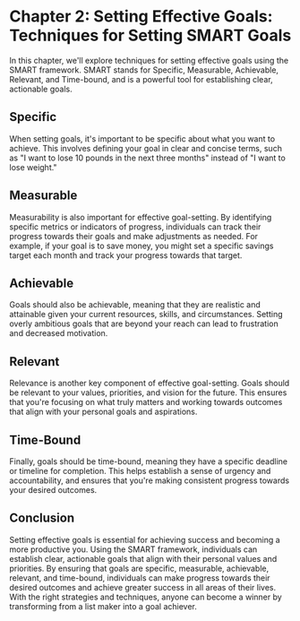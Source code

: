 Chapter 2: Setting Effective Goals: Techniques for Setting SMART Goals
======================================================================

In this chapter, we'll explore techniques for setting effective goals using the SMART framework. SMART stands for Specific, Measurable, Achievable, Relevant, and Time-bound, and is a powerful tool for establishing clear, actionable goals.

Specific
--------

When setting goals, it's important to be specific about what you want to achieve. This involves defining your goal in clear and concise terms, such as "I want to lose 10 pounds in the next three months" instead of "I want to lose weight."

Measurable
----------

Measurability is also important for effective goal-setting. By identifying specific metrics or indicators of progress, individuals can track their progress towards their goals and make adjustments as needed. For example, if your goal is to save money, you might set a specific savings target each month and track your progress towards that target.

Achievable
----------

Goals should also be achievable, meaning that they are realistic and attainable given your current resources, skills, and circumstances. Setting overly ambitious goals that are beyond your reach can lead to frustration and decreased motivation.

Relevant
--------

Relevance is another key component of effective goal-setting. Goals should be relevant to your values, priorities, and vision for the future. This ensures that you're focusing on what truly matters and working towards outcomes that align with your personal goals and aspirations.

Time-Bound
----------

Finally, goals should be time-bound, meaning they have a specific deadline or timeline for completion. This helps establish a sense of urgency and accountability, and ensures that you're making consistent progress towards your desired outcomes.

Conclusion
----------

Setting effective goals is essential for achieving success and becoming a more productive you. Using the SMART framework, individuals can establish clear, actionable goals that align with their personal values and priorities. By ensuring that goals are specific, measurable, achievable, relevant, and time-bound, individuals can make progress towards their desired outcomes and achieve greater success in all areas of their lives. With the right strategies and techniques, anyone can become a winner by transforming from a list maker into a goal achiever.
